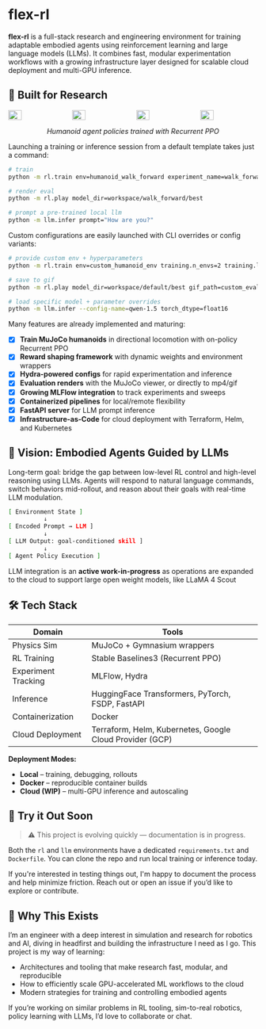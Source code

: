 # flex-rl

**flex-rl** is a full-stack research and engineering environment for training adaptable embodied agents using reinforcement learning and large language models (LLMs). It combines fast, modular experimentation workflows with a growing infrastructure layer designed for scalable cloud deployment and multi-GPU inference.

## 🔧 Built for Research

<div style="display: flex; flex-wrap: wrap; justify-content: space-between; gap: 8px;">
	<img src="assets/run_forward.gif" width="23%" />
	<img src="assets/run_left.gif" width="23%" />
	<img src="assets/run_right.gif" width="23%" />
	<img src="assets/stand_still.gif" width="23%" />
</div>
<p align="center"><em>Humanoid agent policies trained with Recurrent PPO</em></p>

Launching a training or inference session from a default template takes just a command:

```bash
# train
python -m rl.train env=humanoid_walk_forward experiment_name=walk_forward

# render eval
python -m rl.play model_dir=workspace/walk_forward/best

# prompt a pre-trained local llm 
python -m llm.infer prompt="How are you?"
```

Custom configurations are easily launched with CLI overrides or config variants:

```bash
# provide custom env + hyperparameters
python -m rl.train env=custom_humanoid_env training.n_envs=2 training.learning_rate=0.0003

# save to gif
python -m rl.play model_dir=workspace/default/best gif_path=custom_eval.gif

# load specific model + parameter overrides
python -m llm.infer --config-name=qwen-1.5 torch_dtype=float16
```

Many features are already implemented and maturing:

- [x] **Train MuJoCo humanoids** in directional locomotion with on-policy Recurrent PPO
- [x] **Reward shaping framework** with dynamic weights and environment wrappers
- [x] **Hydra-powered configs** for rapid experimentation and inference
- [x] **Evaluation renders** with the MuJoCo viewer, or directly to mp4/gif
- [x] **Growing MLFlow integration** to track experiments and sweeps
- [x] **Containerized pipelines** for local/remote flexibility
- [x] **FastAPI server** for LLM prompt inference
- [x] **Infrastructure-as-Code** for cloud deployment with Terraform, Helm, and Kubernetes

## 🧠 Vision: Embodied Agents Guided by LLMs

Long-term goal: bridge the gap between low-level RL control and high-level reasoning using LLMs. Agents will respond to natural language commands, switch behaviors mid-rollout, and reason about their goals with real-time LLM modulation.

```bash
[ Environment State ]
          ↓ 
[ Encoded Prompt → LLM ]
          ↓ 
[ LLM Output: goal-conditioned skill ] 
          ↓ 
[ Agent Policy Execution ]
```

LLM integration is an **active work-in-progress** as operations are expanded to the cloud to support large open weight models, like LLaMA 4 Scout

## 🛠️ Tech Stack

| Domain              | Tools                                                                 |
|---------------------|------------------------------------------------------------------------|
| Physics Sim         | MuJoCo + Gymnasium wrappers                                            |
| RL Training         | Stable Baselines3 (Recurrent PPO)|
| Experiment Tracking | MLFlow, Hydra                                                          |
| Inference           | HuggingFace Transformers, PyTorch, FSDP, FastAPI                       |
| Containerization    | Docker                                                                 |
| Cloud Deployment    | Terraform, Helm, Kubernetes, Google Cloud Provider (GCP)               |

**Deployment Modes:**

- **Local** – training, debugging, rollouts
- **Docker** – reproducible container builds
- **Cloud (WIP)** – multi-GPU inference and autoscaling

## 🧪 Try it Out Soon

> ⚠️ This project is evolving quickly — documentation is in progress.

Both the `rl` and `llm` environments have a dedicated `requirements.txt` and `Dockerfile`. You can clone the repo and run local training or inference today.

If you're interested in testing things out, I'm happy to document the process and help minimize friction. Reach out or open an issue if you’d like to explore or contribute.

## 🤝 Why This Exists

I’m an engineer with a deep interest in simulation and research for robotics and AI, diving in headfirst and building the infrastructure I need as I go. This project is my way of learning:

- Architectures and tooling that make research fast, modular, and reproducible
- How to efficiently scale GPU-accelerated ML workflows to the cloud
- Modern strategies for training and controlling embodied agents

If you’re working on similar problems in RL tooling, sim-to-real robotics, policy learning with LLMs, I’d love to collaborate or chat.
